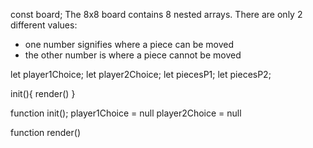 const board;
The 8x8 board contains 8 nested arrays. There are only 2 different values:
- one number signifies where a piece can be moved
- the other number is where a piece cannot be moved

let player1Choice;
let player2Choice;
let piecesP1;
let piecesP2;

init(){
  render()
}

function init();
  player1Choice = null
  player2Choice = null

function render()
